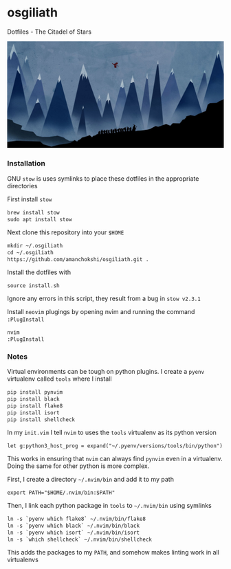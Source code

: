 # osgiliath
Dotfiles - The Citadel of Stars

![osgiliath](banner.jpg)

### Installation
GNU `stow` is uses symlinks to place these dotfiles in the appropriate directories

First install `stow`

```
brew install stow
sudo apt install stow
```

Next clone this repository into your `$HOME`

```
mkdir ~/.osgiliath
cd ~/.osgiliath
https://github.com/amanchokshi/osgiliath.git .
```

Install the dotfiles with

```
source install.sh
```
Ignore any errors in this script, they result from a bug in `stow v2.3.1`

Install `neovim` plugings by opening nvim and running the command `:PlugInstall`

```
nvim
:PlugInstall
```

### Notes

Virtual environments can be tough on python plugins. I create a `pyenv` virtualenv called `tools` where I install

```
pip install pynvim
pip install black
pip install flake8
pip install isort
pip install shellcheck
```


In my `init.vim` I tell `nvim` to uses the `tools` virtualenv as its python version

```
let g:python3_host_prog = expand("~/.pyenv/versions/tools/bin/python")
```

This works in ensuring that `nvim` can always find `pynvim` even in a virtualenv. Doing the same for other python
is more complex.

First, I create a directory `~/.nvim/bin` and add it to my path

```
export PATH="$HOME/.nvim/bin:$PATH"
```

Then, I link each python package in `tools` to `~/.nvim/bin` using symlinks

```
ln -s `pyenv which flake8` ~/.nvim/bin/flake8
ln -s `pyenv which black` ~/.nvim/bin/black
ln -s `pyenv which isort` ~/.nvim/bin/isort
ln -s `which shellcheck` ~/.nvim/bin/shellcheck
```

This adds the packages to my `PATH`, and somehow makes linting work in all virtualenvs
